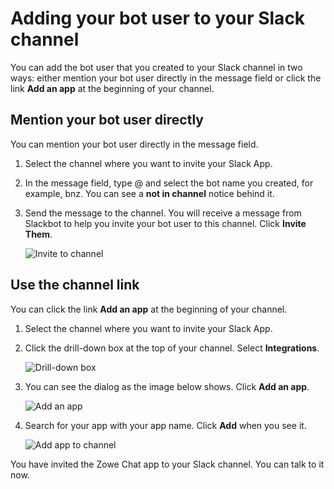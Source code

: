 # Adding your bot user to your Slack channel

You can add the bot user that you created to your Slack channel in two ways: either mention your bot user directly in the message field or click the link **Add an app** at the beginning of your channel.

## Mention your bot user directly 

You can mention your bot user directly in the message field.

1. Select the channel where you want to invite your Slack App.

2. In the message field, type @ and select the bot name you created, for example, bnz. You can see a **not in channel** notice behind it.

3. Send the message to the channel. You will receive a message from Slackbot to help you invite your bot user to this channel. Click **Invite Them**.

    ![Invite to channel](/v2.6.x/images/zowe-chat/slack_invitebot.png)

## Use the channel link

You can click the link **Add an app** at the beginning of your channel.

1. Select the channel where you want to invite your Slack App.

2. Click the drill-down box at the top of your channel. Select **Integrations**.

    ![Drill-down box](/v2.6.x/images/zowe-chat/slack_channelhead.png)

3. You can see the dialog as the image below shows. Click **Add an app**.

    ![Add an app](/v2.6.x/images/zowe-chat/slack_addapp.png)

4. Search for your app with your app name. Click **Add** when you see it.

    ![Add app to channel](/v2.6.x/images/zowe-chat/slack_add.png)


You have invited the Zowe Chat app to your Slack channel. You can talk to it now.


